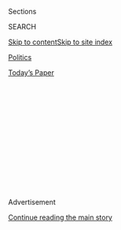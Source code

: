 <div id="app">

<div>

<div>

<div>

<div class="NYTAppHideMasthead css-1q2w90k e1suatyy0">

<div class="section css-ui9rw0 e1suatyy2">

<div class="css-eph4ug er09x8g0">

<div class="css-6n7j50">

</div>

<span class="css-1dv1kvn">Sections</span>

<div class="css-10488qs">

<span class="css-1dv1kvn">SEARCH</span>

</div>

[Skip to content](#site-content)[Skip to site
index](#site-index)

</div>

<div id="masthead-section-label" class="css-1wr3we4 eaxe0e00">

[Politics](https://www.nytimes.com/section/politics)

</div>

<div class="css-10698na e1huz5gh0">

</div>

</div>

<div id="masthead-bar-one" class="section hasLinks css-15hmgas e1csuq9d3">

<div class="css-uqyvli e1csuq9d0">

</div>

<div class="css-1uqjmks e1csuq9d1">

</div>

<div class="css-9e9ivx">

[](https://myaccount.nytimes.com/auth/login?response_type=cookie&client_id=vi)

</div>

<div class="css-1bvtpon e1csuq9d2">

[Today’s
Paper](https://www.nytimes.com/section/todayspaper)

</div>

</div>

</div>

</div>

<div data-aria-hidden="false">

<div id="site-content" data-role="main">

<div>

<div class="css-1aor85t" style="opacity:0.000000001;z-index:-1;visibility:hidden">

<div class="css-1hqnpie">

<div class="css-epjblv">

<span class="css-17xtcya">[Politics](/section/politics)</span><span class="css-x15j1o">|</span><span class="css-fwqvlz">It’s
Donald Trump’s Convention. But the Inspiration?
Nixon.</span>

</div>

<div class="css-k008qs">

<div class="css-1iwv8en">

<span class="css-18z7m18"></span>

<div>

</div>

</div>

<span class="css-1n6z4y">https://nyti.ms/2a4GXjZ</span>

<div class="css-1705lsu">

<div class="css-4xjgmj">

<div class="css-4skfbu" data-role="toolbar" data-aria-label="Social Media Share buttons, Save button, and Comments Panel with current comment count" data-testid="share-tools">

  - 
  - 
  - 
  - 
    
    <div class="css-6n7j50">
    
    </div>

  - 

</div>

</div>

</div>

</div>

</div>

</div>

<div class="css-13pd83m">

</div>

<div id="top-wrapper" class="css-1sy8kpn">

<div id="top-slug" class="css-l9onyx">

Advertisement

</div>

[Continue reading the main
story](#after-top)

<div class="ad top-wrapper" style="text-align:center;height:100%;display:block;min-height:250px">

<div id="top" class="place-ad" data-position="top" data-size-key="top">

</div>

</div>

<div id="after-top">

</div>

</div>

<div id="sponsor-wrapper" class="css-1hyfx7x">

<div id="sponsor-slug" class="css-19vbshk">

Supported by

</div>

[Continue reading the main
story](#after-sponsor)

<div id="sponsor" class="ad sponsor-wrapper" style="text-align:center;height:100%;display:block">

</div>

<div id="after-sponsor">

</div>

</div>

News Analysis

<div class="css-1vkm6nb ehdk2mb0">

# It’s Donald Trump’s Convention. But the Inspiration? Nixon.

</div>

![<span class="css-16f3y1r e13ogyst0">As Donald J. Trump seeks to
position himself as a “law and order” candidate, there are echoes of
Richard Nixon, a candidate who sought to do the same in
1968.</span><span class="css-cch8ym"><span class="css-1dv1kvn">Credit</span><span class="css-cnj6d5 e1z0qqy90" itemprop="copyrightHolder"><span class="css-1ly73wi e1tej78p0">Credit...</span><span>Eddie
Hausner/The New York
Times</span></span></span>](https://static01.nyt.com/images/2016/07/19/us/19assess-jp1/19assess-jp1-videoSixteenByNineJumbo1600-v2.jpg)

<div class="css-xt80pu e12qa4dv0">

<div class="css-18e8msd">

<div class="css-vp77d3 epjyd6m0">

<div class="css-1baulvz">

By [<span class="css-1baulvz" itemprop="name">Michael
Barbaro</span>](http://www.nytimes.com/by/michael-barbaro) and
[<span class="css-1baulvz last-byline" itemprop="name">Alexander
Burns</span>](http://www.nytimes.com/by/alexander-burns)

</div>

</div>

  - July 18,
    2016

  - 
    
    <div class="css-4xjgmj">
    
    <div class="css-d8bdto" data-role="toolbar" data-aria-label="Social Media Share buttons, Save button, and Comments Panel with current comment count" data-testid="share-tools">
    
      - 
      - 
      - 
      - 
        
        <div class="css-6n7j50">
        
        </div>
    
      - 
    
    </div>
    
    </div>

</div>

</div>

<div class="section meteredContent css-1r7ky0e" name="articleBody" itemprop="articleBody">

<div class="css-1fanzo5 StoryBodyCompanionColumn">

<div class="css-53u6y8">

CLEVELAND — Let Trump be Trump, his aides have always insisted. And let
his convention serve as an unapologetic tribute to his singular,
erratic, untamed persona.

“I want,” the candidate has often said, “to be myself.”

But on the opening night of the [Republican National
Convention](http://www.nytimes.com/2016/07/20/us/politics/republican-national-convention.html)
here on Monday, Donald J. Trump was conspicuously trying to conjure
somebody else: Richard M. Nixon.

In an evening of severe speeches evoking the tone and themes of Nixon’s
successful 1968 campaign, Mr. Trump’s allies and aides proudly portrayed
him as the heir to the disgraced former president’s law-and-order
message, his mastery of political self-reinvention and his rebukes of
overreaching liberal government.

It was a remarkable embrace — open and unhesitating — of Nixon’s
polarizing campaign tactics, and of his overt appeals to Americans
frightened by a chaotic stew of war, mass protests and racial unrest.

</div>

</div>

<div class="css-1fanzo5 StoryBodyCompanionColumn">

<div class="css-53u6y8">

And it demonstrated that, wisely or mistakenly, Mr. Trump sees the path
to victory this fall as the exploitation of the country’s anxieties
about race, its fears of terrorism and its mood of disaffection,
especially among white, working-class Americans.

In a startling disclosure on the first day of the convention, Mr.
Trump’s campaign chairman, Paul Manafort, declared that the candidate
was using, as the template for his own prime-time speech accepting the
Republican nomination, Nixon’s convention address 48 years ago in Miami
Beach. “If you go back and read,” Mr. Manafort said at a Bloomberg News
breakfast, “that speech is pretty much on line with a lot of the issues
that are going on today.”

</div>

</div>

![<span class="css-16f3y1r e13ogyst0">The Times’s national political
correspondent Jonathan Martin examines how protests have shaped the
history of national political conventions ever since Chicago in
1968.</span><span class="css-cch8ym"><span class="css-1dv1kvn">Credit</span><span class="css-cnj6d5 e1z0qqy90" itemprop="copyrightHolder"><span class="css-1ly73wi e1tej78p0">Credit...</span><span>Barton
Silverman/The New York
Times</span></span></span>](https://static01.nyt.com/images/2016/07/18/us/1968-chicago-protest/1968-chicago-protest-videoSixteenByNine3000.jpg)

<div class="css-1fanzo5 StoryBodyCompanionColumn">

<div class="css-53u6y8">

Mr. Trump himself, in an interview, drew explicit comparisons between
his candidacy and Nixon’s, and between the current political climate and
that of the United States in 1968.

“I think what Nixon understood is that when the world is falling apart,
people want a strong leader whose highest priority is protecting America
first,” Mr. Trump said recently. “The ’60s were bad, really bad. And
it’s really bad now. Americans feel like it’s chaos again.”

</div>

</div>

<div class="css-1fanzo5 StoryBodyCompanionColumn">

<div class="css-53u6y8">

The inaugural night of the convention deliberately evoked social
cataclysm and physical danger.

“The vast majority of Americans today do not feel safe,” Rudolph W.
Giuliani, the former mayor of New York, told the audience. “They fear
for their children. They fear for themselves.” Retired Lt. Gen. Michael
Flynn warned, “Our way of life is in jeopardy.” And Representative
Michael McCaul of Texas, the chairman of the House Homeland Security
Committee, called on Americans to “take back our country and make
America safe again.”

In emulating Nixon, Mr. Trump has chosen an unusual and tarnished figure
as a source of inspiration.

Nixon sought the presidency under starkly different circumstances, as a
conventional politician in a country that was nearly 90 percent white.
It will be difficult for Mr. Trump to recreate the Nixon candidacy as a
political insurgent in a year when 30 percent of voters are likely to be
racial minorities.

And by clinging to a dark chapter in Republican history, Mr. Trump has
pained the party’s leaders. House Speaker Paul D. Ryan on Monday sternly
advised Mr. Trump to avoid the politics of race and identity. “The fear
I have is the right is now starting to practice it,” Mr. Ryan said. “We
have to get rid of that. That is going to divide this country.”

Yet for advisers to Mr. Trump, who is seen by most voters as a divisive
and untrustworthy figure, the Nixon campaign seems to offer a plausible
political
blueprint.

</div>

</div>

<div class="css-1sngw6j">

[](https://www.nytimes.com/interactive/2016/07/18/us/elections/gop-conventions-speakers.html)

<div class="css-1eoytci">

![](https://static01.nyt.com/images/2016/07/19/us/19livepromo/19livepromo-videoLarge.jpg)

</div>

<div class="css-1rha1bf">

## Republican Convention Day 1: Analysis

Times journalists provided live analysis of the first night of the
Republican National Convention as Donald J. Trump aims to unify the
party.

</div>

</div>

<div class="css-1fanzo5 StoryBodyCompanionColumn">

<div class="css-53u6y8">

Viewed for much of the 1960s as a devious and even nasty politician,
Nixon reintroduced himself to the country during the 1968 campaign as
earnest and sympathetic, and offered himself as a bulwark against forces
tearing at the seams of society.

</div>

</div>

<div class="css-1fanzo5 StoryBodyCompanionColumn">

<div class="css-53u6y8">

Mr. Manafort said in an interview that the Nixon campaign showed it was
possible to “get people to see you in a different light” as a “strong
leader but also a human one.”

Comparisons between the toxic political brew of 1968 — racial discord,
rising crime, street demonstrations, white anxiety — and the strains in
United States society today are frequently exaggerated and
oversimplified. The backdrop of Nixon’s election was a nation absorbing
the seismic upheavals of the Vietnam War, the Voting Rights Act, the
assassinations of the Rev. Dr. Martin Luther King Jr. and Robert F.
Kennedy, and widespread rioting in America’s cities. “We see Americans
hating each other, fighting each other, killing each other at home,”
Nixon said in his acceptance speech.

Today, the collision of a campaign and social turmoil appears, for now,
nowhere near as combustible. But the Trump campaign has worked to seize
on the parallels that do exist: the killings of police officers in Texas
and Louisiana; growing street demonstrations by supporters of Black
Lives Matter; and scenes of mass bloodshed overseas.

In Mr. Trump’s telling, American neighborhoods are besieged by crime,
with entire cities rocked by disorder. Branding himself as “the
law-and-order candidate,” Mr. Trump in recent weeks has exhorted voters
to stand with the police, much as Nixon encouraged “the non-shouters,
the non-demonstrators” to stand with him.

What started, a year ago, as an occasional borrowing of Nixonian phrases
— like describing Trump voters as a “silent majority” — has turned into
a homage. “It’s literally plagiarism,” said Kevin Mattson, a professor
of history at Ohio University who has written a book about Nixon. “I was
taken aback by that.”

Mr. Trump has regularly embellished the facts to cast the 2016 campaign
in an ominous light, with imagery more suited to the Nixon era than to a
modern presidential race. He has described crime as having gone “through
the roof,” even though the rate of violent crime has dropped by half
since
1990.

</div>

</div>

<div class="sizeMedium layoutHorizontal css-rezhvw ejvbdkh1">

[](https://www.nytimes.com/slideshow/2016/07/18/us/politics/the-first-day-of-the-republican-national-convention.html)

<div class="css-5nx6oe">

## The First Day of the Republican National Convention

<div class="css-1xhl2m">

14 Photos

View Slide Show
<span class="css-t4350i">›</span>

</div>

</div>

<div class="css-79elbk">

<div class="css-hyytny">

</div>

![](https://static01.nyt.com/images/2016/07/18/us/politics/20160718convention-mobile-slide-D8GW/20160718convention-mobile-slide-D8GW-articleLarge-v2.jpg?quality=75&auto=webp&disable=upscale)

</div>

<div class="css-17ai7jg e15qwgfe0">

<span class="css-16f3y1r e13ogyst0">Stephen Crowley/The New York
Times</span>

</div>

</div>

<div class="css-1fanzo5 StoryBodyCompanionColumn">

<div class="css-53u6y8">

Jeff Greenfield, a political columnist who was a campaign aide to Robert
F. Kennedy in 1968, called it ludicrous to liken the current political
atmosphere to that election. But Mr. Trump, he said, was tapping into a
sense of wariness that for many voters has begun to override the more
benign realities of 2016.

</div>

</div>

<div class="css-1fanzo5 StoryBodyCompanionColumn">

<div class="css-53u6y8">

“The country seems to be in a pretty unhappy mood, so even if law and
order may not be the direct answer, there’s a sense of conflation,” Mr.
Greenfield said. “The loss of jobs, the sense of cultural unease or
upheaval, the sense that things are falling apart in some way.”

But Mr. Trump is at risk of misreading Nixon, whose calls to crack down
on crime were intertwined with themes of national unity and can-do
optimism.

Though his convention speech dwelled on gloomy themes, Nixon did
something else, too: He spoke poignantly about his dreams as a boy
growing up poor in California, and he appealed to highly educated
suburban voters who have eyed Mr. Trump with deep suspicion.

Edward F. Cox, Nixon’s son-in-law and the chairman of New York’s
Republican Party, said the Nixon-Agnew campaign of 1968 had been
caricatured as an angry and divisive affair, with the gentler notes of
the acceptance speech largely forgotten.

Mr. Cox, who attended Nixon’s speech and was in Cleveland this week to
support Mr. Trump, said criminal justice would be a powerful theme in
2016. But he urged the presumptive Republican nominee to incorporate
stronger notes of uplift, too.

“You need to have that optimism in this speech,” Mr. Cox said. “History
doesn’t repeat itself, but it’s certainly rhyming, and it’s a softer
rhyme here.”

</div>

</div>

</div>

<div>

</div>

<div>

</div>

<div>

</div>

<div>

<div id="bottom-wrapper" class="css-1ede5it">

<div id="bottom-slug" class="css-l9onyx">

Advertisement

</div>

[Continue reading the main
story](#after-bottom)

<div id="bottom" class="ad bottom-wrapper" style="text-align:center;height:100%;display:block;min-height:90px">

</div>

<div id="after-bottom">

</div>

</div>

</div>

</div>

</div>

## Site Index

<div>

</div>

## Site Information Navigation

  - [© <span>2020</span> <span>The New York Times
    Company</span>](https://help.nytimes.com/hc/en-us/articles/115014792127-Copyright-notice)

<!-- end list -->

  - [NYTCo](https://www.nytco.com/)
  - [Contact
    Us](https://help.nytimes.com/hc/en-us/articles/115015385887-Contact-Us)
  - [Work with us](https://www.nytco.com/careers/)
  - [Advertise](https://nytmediakit.com/)
  - [T Brand Studio](http://www.tbrandstudio.com/)
  - [Your Ad
    Choices](https://www.nytimes.com/privacy/cookie-policy#how-do-i-manage-trackers)
  - [Privacy](https://www.nytimes.com/privacy)
  - [Terms of
    Service](https://help.nytimes.com/hc/en-us/articles/115014893428-Terms-of-service)
  - [Terms of
    Sale](https://help.nytimes.com/hc/en-us/articles/115014893968-Terms-of-sale)
  - [Site
    Map](https://spiderbites.nytimes.com)
  - [Help](https://help.nytimes.com/hc/en-us)
  - [Subscriptions](https://www.nytimes.com/subscription?campaignId=37WXW)

</div>

</div>

</div>

</div>
